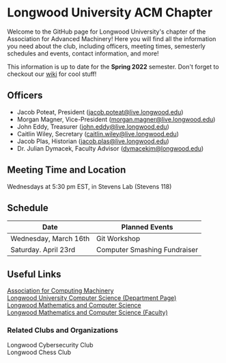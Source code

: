 # Longwood University ACM Chapter
Welcome to the GitHub page for Longwood University's chapter of the Association for Advanced Machinery! Here you will find all the information you need about the club, including officers, meeting times, semesterly schedules and events, contact information, and more!

This information is up to date for the **Spring 2022** semester.
Don't forget to checkout our [wiki](https://github.com/longwoodacm/LUCSMACL/wiki) for cool stuff!

## Officers
- Jacob Poteat, President (jacob.poteat@live.longwood.edu)
- Morgan Magner, Vice-President (morgan.magner@live.longwood.edu)
- John Eddy, Treasurer (john.eddy@live.longwood.edu)
- Caitlin Wiley, Secretary (caitlin.wiley@live.longwood.edu)
- Jacob Plas, Historian (jacob.plas@live.longwood.edu)
- Dr. Julian Dymacek, Faculty Advisor (dymacekjm@longwood.edu)

## Meeting Time and Location
Wednesdays at 5:30 pm EST, in Stevens Lab (Stevens 118)

## Schedule
|          Date          | Planned Events |
| ---------------------- | -------------- |
| Wednesday, March 16th  | Git Workshop |
| Saturday. April 23rd   | Computer Smashing Fundraiser |

## Useful Links
[Association for Computing Machinery](https://www.acm.org/) \
[Longwood University Computer Science (Department Page)](http://cs.longwood.edu/) \
[Longwood Mathematics and Computer Science](http://www.longwood.edu/mathematics/) \
[Longwood Mathematics and Computer Science (Faculty)](http://www.longwood.edu/mathematics/about/faculty-staff/)

### Related Clubs and Organizations
Longwood Cybersecurity Club \
Longwood Chess Club
